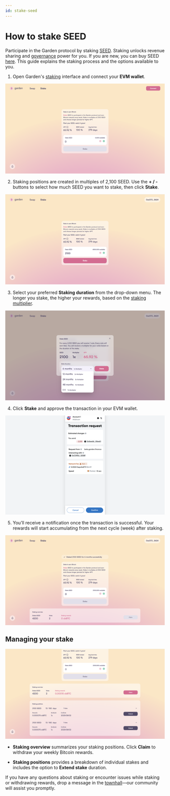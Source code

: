 ```yaml
---
id: stake-seed
---
```


# How to stake SEED

Participate in the Garden protocol by staking [SEED](https://docs.garden.finance/home/governance/tokenomics). Staking unlocks revenue sharing and [governance](https://docs.garden.finance/home/governance/governance-process) power for you. If you are new, you can buy SEED [here](https://app.uniswap.org/swap?chain=arbitrum&inputCurrency=NATIVE&outputCurrency=0x86f65121804d2cdbef79f9f072d4e0c2eebabc08). This guide explains the staking process and the options available to you.

1. Open Garden's [staking](https://app.garden.finance/stake/) interface and connect your **EVM wallet**.

![step 1](../../../images/stake-guide/stake-guide-1.png)

2. Staking positions are created in multiples of 2,100 SEED. Use the **+ / -** buttons to select how much SEED you want to stake, then click **Stake**.

![step 2](../../../images/stake-guide/stake-guide-2.png)

3. Select your preferred **Staking duration** from the drop-down menu. The longer you stake, the higher your rewards, based on the [staking multiplier](https://docs.garden.finance/home/fundamentals/introduction/stakers#how-does-it-work).

![step 3](../../../images/stake-guide/stake-guide-3.png)

4. Click **Stake** and approve the transaction in your EVM wallet.

![step 4](../../../images/stake-guide/stake-guide-4.png)

5. You’ll receive a notification once the transaction is successful. Your rewards will start accumulating from the next cycle (week) after staking.

![step 5](../../../images/stake-guide/stake-guide-5.png)

## Managing your stake

![Manage your stake](../../../images/stake-guide/stake-guide-6.png)

- **Staking overview** summarizes your staking positions. Click **Claim** to withdraw your weekly Bitcoin rewards.

- **Staking positions** provides a breakdown of individual stakes and includes the option to **Extend stake** duration.

If you have any questions about staking or encounter issues while staking or withdrawing rewards, drop a message in the [townhall](https://discord.gg/GgvrKHQVEe)—our community will assist you promptly.
